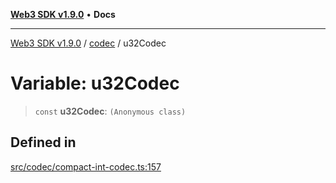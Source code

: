 [**Web3 SDK v1.9.0**](../../../README.md) • **Docs**

***

[Web3 SDK v1.9.0](../../../globals.md) / [codec](../README.md) / u32Codec

# Variable: u32Codec

> `const` **u32Codec**: `(Anonymous class)`

## Defined in

[src/codec/compact-int-codec.ts:157](https://github.com/Mystic-Nayy/alephium-web3/blob/c1afd789a197ce5fe21f08c2965942090157c33d/packages/web3/src/codec/compact-int-codec.ts#L157)
